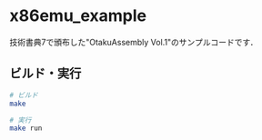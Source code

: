 # x86emu_example

技術書典7で頒布した"OtakuAssembly Vol.1"のサンプルコードです．

## ビルド・実行

```bash
# ビルド
make

# 実行
make run
```
